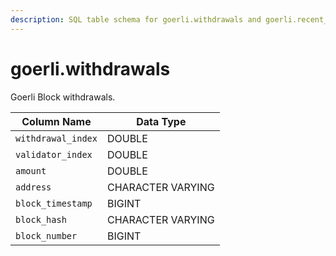 ```yaml
---
description: SQL table schema for goerli.withdrawals and goerli.recent_withdrawals
---
```


# goerli.withdrawals

Goerli Block withdrawals.

| Column Name        | Data Type         |
| ------------------ | ----------------- |
| `withdrawal_index` | DOUBLE            |
| `validator_index`  | DOUBLE            |
| `amount`           | DOUBLE            |
| `address`          | CHARACTER VARYING |
| `block_timestamp`  | BIGINT            |
| `block_hash`       | CHARACTER VARYING |
| `block_number`     | BIGINT            |
